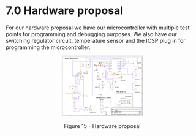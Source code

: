 
# **7.0 Hardware proposal**

For our hardware proposal we have our microcontroller with multiple test
points for programming and debugging purposes. We also have our
switching regulator circuit, temperature sensor and the ICSP plug in for
programming the microcontroller.

<figure class="image">  

<div style="text-align: center">  

<img src="images2/image27.png" width="50%"><br>  

Figure 15 - Hardware proposal  

</div>

</figure>

